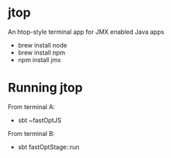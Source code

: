 # jtop
An htop-style terminal app for JMX enabled Java apps

- brew install node
- brew install npm
- npm install jmx

# Running jtop

From terminal A:
- sbt ~fastOptJS

From terminal B:
- sbt fastOptStage::run